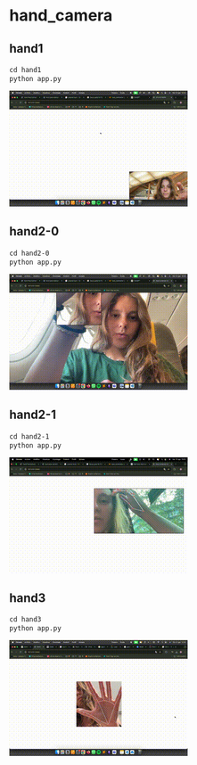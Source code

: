 # hand_camera

## hand1 


```
cd hand1
python app.py
```

![hand1](hand1/output.gif)

## hand2-0


```
cd hand2-0
python app.py
```

![hand2-0](hand2-0/output2-0.gif)

## hand2-1 


```
cd hand2-1
python app.py
```

![hand2-1](hand2-1/output2.gif)

## hand3 


```
cd hand3
python app.py
```

![hand3](hand3/output3.gif)
